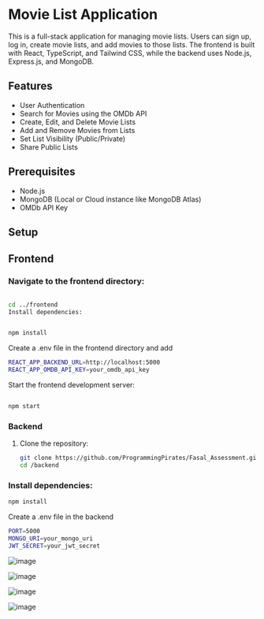 # Movie List Application

This is a full-stack application for managing movie lists. Users can sign up, log in, create movie lists, and add movies to those lists. The frontend is built with React, TypeScript, and Tailwind CSS, while the backend uses Node.js, Express.js, and MongoDB.

## Features

- User Authentication
- Search for Movies using the OMDb API
- Create, Edit, and Delete Movie Lists
- Add and Remove Movies from Lists
- Set List Visibility (Public/Private)
- Share Public Lists

## Prerequisites

- Node.js
- MongoDB (Local or Cloud instance like MongoDB Atlas)
- OMDb API Key

## Setup

## Frontend
### Navigate to the frontend directory:

```sh

cd ../frontend
Install dependencies:
```
```sh

npm install

```
Create a .env file in the frontend directory and add

```sh
REACT_APP_BACKEND_URL=http://localhost:5000
REACT_APP_OMDB_API_KEY=your_omdb_api_key
```
Start the frontend development server:

```sh

npm start
```
### Backend

1. Clone the repository:

   ```sh
   git clone https://github.com/ProgrammingPirates/Fasal_Assessment.git
   cd /backend
### Install dependencies:
```sh
npm install
```
Create a .env file in the backend 
```sh
PORT=5000
MONGO_URI=your_mongo_uri
JWT_SECRET=your_jwt_secret
```
![image](https://github.com/ProgrammingPirates/Fasal_Assessment/assets/78801686/fc1aecbf-f9c2-4784-adb1-1ff13242409c)


![image](https://github.com/ProgrammingPirates/Fasal_Assessment/assets/78801686/9a9aee87-4820-44a2-a35f-df03322311e8)

![image](https://github.com/ProgrammingPirates/Fasal_Assessment/assets/78801686/293623ce-3200-44fb-bc2e-ebea84c154f6)

![image](https://github.com/ProgrammingPirates/Fasal_Assessment/assets/78801686/34e33d0c-4110-48f9-9761-671a1459e432)




